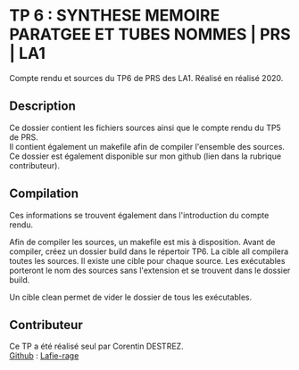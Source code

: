 # TP 6 : SYNTHESE MEMOIRE PARATGEE ET TUBES NOMMES | PRS | LA1

Compte rendu et sources du TP6 de PRS des LA1. Réalisé en réalisé 2020.

## Description

Ce dossier contient les fichiers sources ainsi que le compte rendu du TP5 de PRS.  
Il contient également un makefile afin de compiler l'ensemble des sources.  
Ce dossier est également disponible sur mon github (lien dans la rubrique contributeur).

## Compilation

Ces informations se trouvent également dans l'introduction du compte rendu.

Afin de compiler les sources, un makefile est mis à disposition.
Avant de compiler, créez un dossier build dans le répertoir TP6.
La cible all compilera toutes les sources. Il existe une cible pour chaque source.
Les exécutables porteront le nom des sources sans l'extension et se trouvent dans le dossier build.  

Un cible clean permet de vider le dossier de tous les exécutables.

## Contributeur

Ce TP a été réalisé seul par Corentin DESTREZ.  
[Github](https://github.com/Lafie-rage/PRS-LA1/tree/master/TP1) : [Lafie-rage](https://github.com/Lafie-rage)
